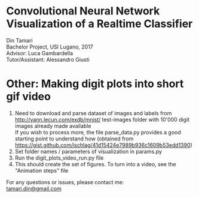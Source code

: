
# Convolutional Neural Network Visualization of a Realtime Classifier

Din Tamari  
Bachelor Project, USI Lugano, 2017  
Advisor: Luca Gambardella  
Tutor/Assistant: Alessandro Giusti


# Other: Making digit plots into short gif video

1. Need to download and parse dataset of images and labels from http://yann.lecun.com/exdb/mnist/
   test-images folder with 10'000 digit images already made available  
   If you wish to process more, the file parse_data.py provides a good starting point to understand how
   (obtained from https://gist.github.com/ischlag/41d15424e7989b936c1609b53edd1390)
2. Set folder names / parameters of visualization in params.py
3. Run the digit_plots_video_run.py file
4. This should create the set of figures. To turn into a video, see the "Animation steps" file


For any questions or issues, please contact me:  
tamari.din@gmail.com


